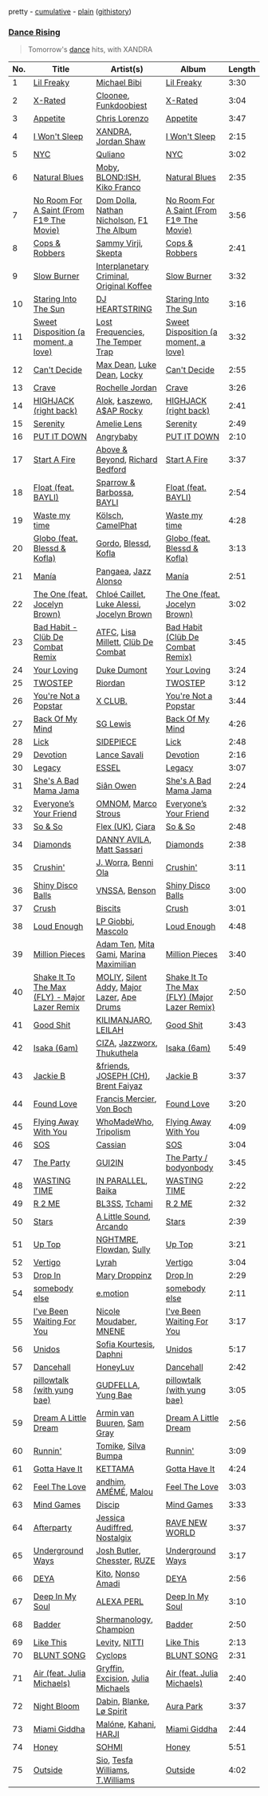 pretty - [cumulative](/playlists/cumulative/Dance%20Rising.md) - [plain](/playlists/plain/37i9dQZF1DX8tZsk68tuDw) ([githistory](https://github.githistory.xyz/vitokorn/spotify-playlist-archive/blob/master/playlists/plain/37i9dQZF1DX8tZsk68tuDw))
### [Dance Rising](https://open.spotify.com/playlist/37i9dQZF1DX8tZsk68tuDw)

> Tomorrow's <a href="spotify:genre:edm_dance">dance</a> hits, with XANDRA

| No. | Title | Artist(s) | Album | Length |
|---|---|---|---|---|
| 1 | [Lil Freaky](https://open.spotify.com/track/25Rk41lvT9FK9VEdqeUlC0) | [Michael Bibi](https://open.spotify.com/artist/4cvdQRyHmkSQSakUrW2oxv) | [Lil Freaky](https://open.spotify.com/album/3zY5XU6jr6EIrUR7O7Uacg) | 3:30 |
| 2 | [X-Rated](https://open.spotify.com/track/2vFabIc6h3F6GiZCsxq8zw) | [Cloonee](https://open.spotify.com/artist/7MdlXmq2HViAJWo9cf30sR), [Funkdoobiest](https://open.spotify.com/artist/0pbj7bsLCiQ5f8P9mFnuPN) | [X-Rated](https://open.spotify.com/album/64a4S0L82vMJcOppgnYxmo) | 3:04 |
| 3 | [Appetite](https://open.spotify.com/track/6zldvnVMC25b4uliSKO9Lz) | [Chris Lorenzo](https://open.spotify.com/artist/7tm9Tuc70geXOOyKhtZHIj) | [Appetite](https://open.spotify.com/album/2AJlggZjfH2vz79q6bSplo) | 3:47 |
| 4 | [I Won't Sleep](https://open.spotify.com/track/0mi2jX9EjiMcG0lRqV2gPB) | [XANDRA](https://open.spotify.com/artist/0R7QDPXqFaQ9F0FdTZUeca), [Jordan Shaw](https://open.spotify.com/artist/6Z8vLeI1ZMj2kzTNWVOBXr) | [I Won't Sleep](https://open.spotify.com/album/2Cv3X0S014FgbbBahaEQLh) | 2:15 |
| 5 | [NYC](https://open.spotify.com/track/01xOb3gjIGLHsdKnL5QTi4) | [Quliano](https://open.spotify.com/artist/495Jh5g6cOR6DjXQd18323) | [NYC](https://open.spotify.com/album/0GhydGBqymdnwKofdoVmMQ) | 3:02 |
| 6 | [Natural Blues](https://open.spotify.com/track/0YMP9iIN0kPO3kp7pnxZpB) | [Moby](https://open.spotify.com/artist/3OsRAKCvk37zwYcnzRf5XF), [BLOND:ISH](https://open.spotify.com/artist/6zsJjoCtL1WByG0VsuFWzR), [Kiko Franco](https://open.spotify.com/artist/3SNKZ8uTQoSyMsUNqNBOD2) | [Natural Blues](https://open.spotify.com/album/1Il6vUKaKu9dwdxWSvtoSC) | 2:35 |
| 7 | [No Room For A Saint (From F1® The Movie)](https://open.spotify.com/track/5xalbHoIf0F0AmuTKlm2Ct) | [Dom Dolla](https://open.spotify.com/artist/205i7E8fNVfojowcQSfK9m), [Nathan Nicholson](https://open.spotify.com/artist/4q8SjmBr5X7DUmVvrnNrsd), [F1 The Album](https://open.spotify.com/artist/3aly4xJOy3LVznzvRIvFYC) | [No Room For A Saint (From F1® The Movie)](https://open.spotify.com/album/1TQcKdaaFQjqQMoMJvZb8M) | 3:56 |
| 8 | [Cops & Robbers](https://open.spotify.com/track/5pa2ZyJ3dIEmxRDW74msQi) | [Sammy Virji](https://open.spotify.com/artist/1GuqTQbuixFHD6eBkFwVcb), [Skepta](https://open.spotify.com/artist/2p1fiYHYiXz9qi0JJyxBzN) | [Cops & Robbers](https://open.spotify.com/album/6ISsvqjVEeShpIhZir687U) | 2:41 |
| 9 | [Slow Burner](https://open.spotify.com/track/1Siu5Bnrt90vtjUddXeTUg) | [Interplanetary Criminal](https://open.spotify.com/artist/6uJ51uV5rYzu1MJkC4CceI), [Original Koffee](https://open.spotify.com/artist/1gWjcmBsveEYMxOZ0VRi32) | [Slow Burner](https://open.spotify.com/album/6j4ffFjnsHqYexblnGJwdB) | 3:32 |
| 10 | [Staring Into The Sun](https://open.spotify.com/track/4ZyOjIxFyf6UWdERULkFKE) | [DJ HEARTSTRING](https://open.spotify.com/artist/5tcwaJBUyEdxQxvieuQxU7) | [Staring Into The Sun](https://open.spotify.com/album/32fHr60Vpx6iUdl6UovJWH) | 3:16 |
| 11 | [Sweet Disposition (a moment, a love)](https://open.spotify.com/track/0D57lQnn110jGaup4NguSI) | [Lost Frequencies](https://open.spotify.com/artist/7f5Zgnp2spUuuzKplmRkt7), [The Temper Trap](https://open.spotify.com/artist/4W48hZAnAHVOC2c8WH8pcq) | [Sweet Disposition (a moment, a love)](https://open.spotify.com/album/1gy4lfYIU3RmqcKYucj5tR) | 3:32 |
| 12 | [Can't Decide](https://open.spotify.com/track/10pfamFYvg5ftwq6rGJrWx) | [Max Dean](https://open.spotify.com/artist/65TLDWbTJxYASqadmNAxvc), [Luke Dean](https://open.spotify.com/artist/2BhXOZ96YbOdXz8F6HVUw4), [Locky](https://open.spotify.com/artist/5ZwpRQ2GBK8tsd6x45Ngwa) | [Can't Decide](https://open.spotify.com/album/2VezYvaKWplhVgqRq1mEKD) | 2:55 |
| 13 | [Crave](https://open.spotify.com/track/75ZvCtDorLfeaaTKyX7s1z) | [Rochelle Jordan](https://open.spotify.com/artist/3MM3uKNdJbvefUael12dl3) | [Crave](https://open.spotify.com/album/6bC4wS1VnIVFhlks2Wx0XX) | 3:26 |
| 14 | [HIGHJACK (right back)](https://open.spotify.com/track/1Eqdkt6DfGNWElHpeujHGJ) | [Alok](https://open.spotify.com/artist/0NGAZxHanS9e0iNHpR8f2W), [Łaszewo](https://open.spotify.com/artist/6jxGLrn1I14RIeRYodOpLN), [A$AP Rocky](https://open.spotify.com/artist/13ubrt8QOOCPljQ2FL1Kca) | [HIGHJACK (right back)](https://open.spotify.com/album/6CkVgejgX1Oypxu8rGI1VQ) | 2:41 |
| 15 | [Serenity](https://open.spotify.com/track/3cgrymk2BMWQQR1flg9q6n) | [Amelie Lens](https://open.spotify.com/artist/5Ho1vKl1Uz8bJlk4vbmvmf) | [Serenity](https://open.spotify.com/album/7qypDB2lziFK99YnsYkGIn) | 2:49 |
| 16 | [PUT IT DOWN](https://open.spotify.com/track/2kqKsdnfgTraa9v4adnadN) | [Angrybaby](https://open.spotify.com/artist/5TAU3fcCF32FqKMrdbXfRr) | [PUT IT DOWN](https://open.spotify.com/album/3JRrnfWD4LmLXUDbeNLsyu) | 2:10 |
| 17 | [Start A Fire](https://open.spotify.com/track/1JRT85GUkv47WyVRwnIEA9) | [Above & Beyond](https://open.spotify.com/artist/10gzBoINW3cLJfZUka8Zoe), [Richard Bedford](https://open.spotify.com/artist/5JbD3IL6449LrMT8ct6KTB) | [Start A Fire](https://open.spotify.com/album/7qViCh6TgkVwJJdIyKkCmi) | 3:37 |
| 18 | [Float (feat. BAYLI)](https://open.spotify.com/track/20fWv7580PvwdmWnVqHPDc) | [Sparrow & Barbossa](https://open.spotify.com/artist/3c1sTwL4HuWkrciiKHpnmx), [BAYLI](https://open.spotify.com/artist/2bvUCoFViWtg9pSkOX9du9) | [Float (feat. BAYLI)](https://open.spotify.com/album/7oGQVPQR0LNdBcGpFaDag5) | 2:54 |
| 19 | [Waste my time](https://open.spotify.com/track/4xCLq4cUWXD5FZS7sRImSL) | [Kölsch](https://open.spotify.com/artist/2D9Oe8R9UhbMvFAsMJpXj0), [CamelPhat](https://open.spotify.com/artist/240wlM8vDrf6S4zCyzGj2W) | [Waste my time](https://open.spotify.com/album/3VsSZzexEbHqQu1hfDrpEY) | 4:28 |
| 20 | [Globo (feat. Blessd & Kofla)](https://open.spotify.com/track/3QyQNNpJg7spXyMzobBoX3) | [Gordo](https://open.spotify.com/artist/4Ge9GwmWnOQsohwPTrXyHc), [Blessd](https://open.spotify.com/artist/1TA5sGRlKUJXBN4ZyJuDIX), [Kofla](https://open.spotify.com/artist/3uvuXrgd8H5Gwnubvtm0sk) | [Globo (feat. Blessd & Kofla)](https://open.spotify.com/album/1kUmugvmPWIY6ZEODVrMSx) | 3:13 |
| 21 | [Manía](https://open.spotify.com/track/79aIchpmJXJPDx9J68r3Hg) | [Pangaea](https://open.spotify.com/artist/08Z0yhWGksNk3wceqlCeGE), [Jazz Alonso](https://open.spotify.com/artist/7eSY3eOVSH5SLYU0BV9sCY) | [Manía](https://open.spotify.com/album/6Q7DhlfnFSV2LM4J2hvHMy) | 2:51 |
| 22 | [The One (feat. Jocelyn Brown)](https://open.spotify.com/track/4fErrQvOX1LPDIPFDFI4eM) | [Chloé Caillet](https://open.spotify.com/artist/68ywCN6ZpInbcilOfLBa3a), [Luke Alessi](https://open.spotify.com/artist/3Foat3c8Ui3HkvZghZAzQp), [Jocelyn Brown](https://open.spotify.com/artist/2ga5ADaBpljQ3YrCh99ZMq) | [The One (feat. Jocelyn Brown)](https://open.spotify.com/album/5rlbbiPN65rv6IjLjVmtHg) | 3:02 |
| 23 | [Bad Habit - Clüb De Combat Remix](https://open.spotify.com/track/1PNaFj8n0qWDGb1VyIVC6D) | [ATFC](https://open.spotify.com/artist/04L4Y7Hkc1fULKhFbTnSSs), [Lisa Millett](https://open.spotify.com/artist/5zrJTNerdQM2zcG6G2mCo5), [Clüb De Combat](https://open.spotify.com/artist/0mY4R6feaMEIn9AEO2lMZw) | [Bad Habit (Clüb De Combat Remix)](https://open.spotify.com/album/4qUmkVbtxvTPeT7mXp29cC) | 3:45 |
| 24 | [Your Loving](https://open.spotify.com/track/1HuDcH1KECyj1aCHub4D4G) | [Duke Dumont](https://open.spotify.com/artist/61lyPtntblHJvA7FMMhi7E) | [Your Loving](https://open.spotify.com/album/3D2oyrCFxJyoKpBhlyueHK) | 3:24 |
| 25 | [TWOSTEP](https://open.spotify.com/track/1Gm9mRYaqU7VpJBsZsWbgQ) | [Riordan](https://open.spotify.com/artist/68rU1sdZ0HjxjEC5YnSmao) | [TWOSTEP](https://open.spotify.com/album/0OEb0RiJNNvmldvwXoCJWT) | 3:12 |
| 26 | [You're Not a Popstar](https://open.spotify.com/track/1gQgCVN31mBVPemIEeSLTA) | [X CLUB.](https://open.spotify.com/artist/4CYPaFp9yDrNduNptv0DPQ) | [You're Not a Popstar](https://open.spotify.com/album/4rs98cVa5lL5pyBprgNQMW) | 3:44 |
| 27 | [Back Of My Mind](https://open.spotify.com/track/0BsTNIr80SYSFFs1fexIYe) | [SG Lewis](https://open.spotify.com/artist/0GG2cWaonE4JPrjcCCQ1EG) | [Back Of My Mind](https://open.spotify.com/album/5FbCCShqNJtt539lKupcF4) | 4:26 |
| 28 | [Lick](https://open.spotify.com/track/3yyU8dmNxJnBPAFa4oQdCo) | [SIDEPIECE](https://open.spotify.com/artist/5czbzNZZfWpyFgZyfT3Mkk) | [Lick](https://open.spotify.com/album/1ZTLn5TqaYR2TBvg2CkGKO) | 2:48 |
| 29 | [Devotion](https://open.spotify.com/track/3BM5hoJ168Kh4hYEhiNxwK) | [Lance Savali](https://open.spotify.com/artist/3BJfXq3PuHFiHrD6PcfpCd) | [Devotion](https://open.spotify.com/album/47IOO7TrIL82e6P2d809N9) | 2:16 |
| 30 | [Legacy](https://open.spotify.com/track/139dBPXPHs4W8SuhdcPzWm) | [ESSEL](https://open.spotify.com/artist/2ucdZN7GyBGxIKHIzksnXc) | [Legacy](https://open.spotify.com/album/2RYuiChYn2MNOu0UdTiCFF) | 3:07 |
| 31 | [She's A Bad Mama Jama](https://open.spotify.com/track/3zuL8wnCbFPlZ5wH2EFn0P) | [Siân Owen](https://open.spotify.com/artist/3V078Un8f8Q8RPfCM78wA1) | [She's A Bad Mama Jama](https://open.spotify.com/album/2MgqRp7d0yT7fbvHY3RF8t) | 2:24 |
| 32 | [Everyone’s Your Friend](https://open.spotify.com/track/19jUiyqdFejIPFxyNHgMoy) | [OMNOM](https://open.spotify.com/artist/3PYRXP25JcbqhvNaJYcnWy), [Marco Strous](https://open.spotify.com/artist/56HtyYJoZvYc5aVdqDd94i) | [Everyone’s Your Friend](https://open.spotify.com/album/1CSIShfP9nNSJFXn84v1bz) | 2:32 |
| 33 | [So & So](https://open.spotify.com/track/44cYxhkVbl6ATgsp2B9VZK) | [Flex (UK)](https://open.spotify.com/artist/2ed1paa4TCZ0C8aLk5xalM), [Ciara](https://open.spotify.com/artist/2NdeV5rLm47xAvogXrYhJX) | [So & So](https://open.spotify.com/album/6APT3J7Qd9Gmz9UJyyVJjq) | 2:48 |
| 34 | [Diamonds](https://open.spotify.com/track/6GNuSKmHQEDdIgQYLyLJWZ) | [DANNY AVILA](https://open.spotify.com/artist/1Xv1qZHJ1hnRlWHRTZ3uci), [Matt Sassari](https://open.spotify.com/artist/21dVknSLCsK37cWozWDZZS) | [Diamonds](https://open.spotify.com/album/1qYVyMhvMYcMnR1KfM2AYi) | 2:38 |
| 35 | [Crushin'](https://open.spotify.com/track/1cfOnrBgLDuqrWsMJMPcKk) | [J. Worra](https://open.spotify.com/artist/4q0N3EI67tVnAeeaXbNQIj), [Benni Ola](https://open.spotify.com/artist/4q90901wzb3GPqUBKuhoRg) | [Crushin'](https://open.spotify.com/album/0mW6jahXf4VURmKRytiDUg) | 3:11 |
| 36 | [Shiny Disco Balls](https://open.spotify.com/track/64YbQpF1rTpXpvxbZNAXO9) | [VNSSA](https://open.spotify.com/artist/6fjbZ7zQBYEy3kvB5JL5PM), [Benson](https://open.spotify.com/artist/1b4hTx0gHm3uA0AkZ3GdtY) | [Shiny Disco Balls](https://open.spotify.com/album/1tgSEOSxqlemShSJDQwmes) | 3:00 |
| 37 | [Crush](https://open.spotify.com/track/422u4065pibZQ0jUl1kJo0) | [Biscits](https://open.spotify.com/artist/052B9SONfhoScw7dgYWw5o) | [Crush](https://open.spotify.com/album/1N7K3IIyDpWywAo7hrlHzc) | 3:01 |
| 38 | [Loud Enough](https://open.spotify.com/track/0SI641zicL3nfZJ30Uu92v) | [LP Giobbi](https://open.spotify.com/artist/3oKnyRhYWzNsTiss5n4Z1J), [Mascolo](https://open.spotify.com/artist/1hssO6mIBREUt4w6riUeBp) | [Loud Enough](https://open.spotify.com/album/3s7eetgzKpMtD7X2DOsWw5) | 4:48 |
| 39 | [Million Pieces](https://open.spotify.com/track/2oe9LyxoGUL74PsYtmtByr) | [Adam Ten](https://open.spotify.com/artist/05tmGPn4fFdVpnsMt0YW5S), [Mita Gami](https://open.spotify.com/artist/6Y9N9gdo5jpzGsExWDymS8), [Marina Maximilian](https://open.spotify.com/artist/4ejLVLFQUlsBRYVMcfpzNp) | [Million Pieces](https://open.spotify.com/album/07owvuEGgtPiYBwKPm2CAx) | 3:40 |
| 40 | [Shake It To The Max (FLY) - Major Lazer Remix](https://open.spotify.com/track/6ZGOs0SPG7Z9bsmXptOuXq) | [MOLIY](https://open.spotify.com/artist/2hVWBpjLW4Q7fboYz2pVYK), [Silent Addy](https://open.spotify.com/artist/2myuqB0gKAo75dE2eSWgzt), [Major Lazer](https://open.spotify.com/artist/738wLrAtLtCtFOLvQBXOXp), [Ape Drums](https://open.spotify.com/artist/4HJnsUVBubdKJ2aV0sr48u) | [Shake It To The Max (FLY) (Major Lazer Remix)](https://open.spotify.com/album/5ILhc6FDbh6qqA22QLjnoh) | 2:50 |
| 41 | [Good Shit](https://open.spotify.com/track/3bGZFJeoFhM4jxqNtz4dnH) | [KILIMANJARO](https://open.spotify.com/artist/4QGD0m9AGZixhuPAzaBeD7), [LEILAH](https://open.spotify.com/artist/4dHH0sPGUjJcRXffp9nr1e) | [Good Shit](https://open.spotify.com/album/5mhmFB2CSeF2QvBBFU9yNM) | 3:43 |
| 42 | [Isaka (6am)](https://open.spotify.com/track/7c5uGV9Rys18JP2570ykTu) | [CIZA](https://open.spotify.com/artist/71hPkbyih5bdlHVPBgav33), [Jazzworx](https://open.spotify.com/artist/3idyOn3lhSxgV2qdDQNfhz), [Thukuthela](https://open.spotify.com/artist/4yNx0crmKm3VRGTjWR1L3n) | [Isaka (6am)](https://open.spotify.com/album/3r5uZvE4Cxt6bDibCl6qKY) | 5:49 |
| 43 | [Jackie B](https://open.spotify.com/track/6AriBfTagIjKVUov3WEwOa) | [&friends](https://open.spotify.com/artist/0Z7zcsIphrPDnfZj9Ppqw0), [JOSEPH (CH)](https://open.spotify.com/artist/2ulSvfleM8jFR2YwauHjN0), [Brent Faiyaz](https://open.spotify.com/artist/3tlXnStJ1fFhdScmQeLpuG) | [Jackie B](https://open.spotify.com/album/6bl2DvR8JpxauHqG7PjOmg) | 3:37 |
| 44 | [Found Love](https://open.spotify.com/track/1mO3hOEayERMNUGIpAwImF) | [Francis Mercier](https://open.spotify.com/artist/44qAhQu52dYKcHOFQd3esf), [Von Boch](https://open.spotify.com/artist/7cR62TCmcorAdyny40NsP0) | [Found Love](https://open.spotify.com/album/57eCaYt4N19oDxYyDVeSY4) | 3:20 |
| 45 | [Flying Away With You](https://open.spotify.com/track/2hLOgEXMKytPei6kfgnzzL) | [WhoMadeWho](https://open.spotify.com/artist/50Lr1puweM1hFsF1LpIZLM), [Tripolism](https://open.spotify.com/artist/18JlbX3l0yzlwdnQVJrLsp) | [Flying Away With You](https://open.spotify.com/album/7lj5Qju9iEiIOG7RlNK7Ua) | 4:09 |
| 46 | [SOS](https://open.spotify.com/track/7pdI0NvmX1AstoqafRMcsb) | [Cassian](https://open.spotify.com/artist/1ChtRJ3f4rbv4vtz87i6CD) | [SOS](https://open.spotify.com/album/2wX5pUWjQPYwkh5Z7sPT9b) | 3:04 |
| 47 | [The Party](https://open.spotify.com/track/6yXR8x2kz9CwJig3vCXVZl) | [GUI2IN](https://open.spotify.com/artist/65U4lJ60s7ip5O2gXCxbql) | [The Party / bodyonbody](https://open.spotify.com/album/24H2vR5CJqxeWiV0LPxMvc) | 3:45 |
| 48 | [WASTING TIME](https://open.spotify.com/track/5wrrrD16NokT83A7zONN2l) | [IN PARALLEL](https://open.spotify.com/artist/6xaiGRpXAB9JdoSy3gzw4H), [Baika](https://open.spotify.com/artist/2eS4YApdBBq5lPwh7hfj2l) | [WASTING TIME](https://open.spotify.com/album/7elPdVZxhx39jJ942o39uP) | 2:22 |
| 49 | [R 2 ME](https://open.spotify.com/track/0eFqPUbuiobmOEiotEFxGy) | [BL3SS](https://open.spotify.com/artist/6kbR2eL4hecj3rFwGOsYsI), [Tchami](https://open.spotify.com/artist/1KpCi9BOfviCVhmpI4G2sY) | [R 2 ME](https://open.spotify.com/album/3IrJQH8ohnkiOHq0C2BcJN) | 2:32 |
| 50 | [Stars](https://open.spotify.com/track/6dHCJ5bhTbXx32URGkBFri) | [A Little Sound](https://open.spotify.com/artist/1Jv2F8VFJsSr2XKte0vpbQ), [Arcando](https://open.spotify.com/artist/0ycvq8upLhNmddPdQXhLOy) | [Stars](https://open.spotify.com/album/2XWNQ5Yu7DB0e2AJBlzR76) | 2:39 |
| 51 | [Up Top](https://open.spotify.com/track/69kk00cqircAGyCr4VhSGf) | [NGHTMRE](https://open.spotify.com/artist/76M2Ekj8bG8W7X2nbx2CpF), [Flowdan](https://open.spotify.com/artist/07CimrZi5vs9iEao47TNQ4), [Sully](https://open.spotify.com/artist/1bFUHThVEOIixkg7pKJ6VK) | [Up Top](https://open.spotify.com/album/02dhPSTWLTNeVjyplTQBiG) | 3:21 |
| 52 | [Vertigo](https://open.spotify.com/track/5TAOzN0SzYvlSeEkuKIfFb) | [Lyrah](https://open.spotify.com/artist/5JyKQ4MQ2HkU1n1BYiKMWW) | [Vertigo](https://open.spotify.com/album/7g2szaOxIG899492pBCf3q) | 3:04 |
| 53 | [Drop In](https://open.spotify.com/track/0FXEclPDVfUNHYDiyAPXYP) | [Mary Droppinz](https://open.spotify.com/artist/4tPVnr7VB15UA9TRsie3cS) | [Drop In](https://open.spotify.com/album/7of9M04MHeLqQQ1j8SaC47) | 2:29 |
| 54 | [somebody else](https://open.spotify.com/track/6aInSNYXYd5fSDZN5zX6Tc) | [e.motion](https://open.spotify.com/artist/1LXlu1Blu2l9pgaIMaD3DZ) | [somebody else](https://open.spotify.com/album/1hHndqjMpJ426F7xFruQ2z) | 2:11 |
| 55 | [I've Been Waiting For You](https://open.spotify.com/track/0R7grt83il7J5cEYED7YGo) | [Nicole Moudaber](https://open.spotify.com/artist/7ixDtqtITfqx5lZQGh5gKe), [MNENE](https://open.spotify.com/artist/2jMPemvmelQw1uJsMoqJ4W) | [I've Been Waiting For You](https://open.spotify.com/album/77W3y34hUhomVbxhDBUVFy) | 3:17 |
| 56 | [Unidos](https://open.spotify.com/track/053G1LzgAp6h89rrotgsn0) | [Sofia Kourtesis](https://open.spotify.com/artist/7wXTWO45lqpUejDkike0Gf), [Daphni](https://open.spotify.com/artist/4nhvb6x9ZhPiYCzrHDNia9) | [Unidos](https://open.spotify.com/album/2dJgxHSvlhIM3bxxQozioO) | 5:17 |
| 57 | [Dancehall](https://open.spotify.com/track/3XcM7tSvGt8lHtmUkLibWU) | [HoneyLuv](https://open.spotify.com/artist/1sl3gVNz3Nxd4poA8f76sl) | [Dancehall](https://open.spotify.com/album/6ejhPZLlGjXOxUEu1GN9tm) | 2:42 |
| 58 | [pillowtalk (with yung bae)](https://open.spotify.com/track/0azGwVInzyPDUrOQ3qlq4B) | [GUDFELLA](https://open.spotify.com/artist/3KjZMSSy0BaCVdvL0VABRO), [Yung Bae](https://open.spotify.com/artist/30FDJPN3RtwJZ20g5YGCRX) | [pillowtalk (with yung bae)](https://open.spotify.com/album/1IM8QiIWRJzcWbuRTqH89n) | 3:05 |
| 59 | [Dream A Little Dream](https://open.spotify.com/track/3QLYpJeGjyLMIDj7roEphJ) | [Armin van Buuren](https://open.spotify.com/artist/0SfsnGyD8FpIN4U4WCkBZ5), [Sam Gray](https://open.spotify.com/artist/4sW5R5XKTge9Vwv44p9p18) | [Dream A Little Dream](https://open.spotify.com/album/0zM0LsWsNxdXAkNCGpli9B) | 2:56 |
| 60 | [Runnin'](https://open.spotify.com/track/1PcJZFKTbgVjIozoJufyJy) | [Tomike](https://open.spotify.com/artist/1kETB3sIaKJ2uuC9xb6eCI), [Silva Bumpa](https://open.spotify.com/artist/2dPLkqesvPXpIlP65JoLrf) | [Runnin'](https://open.spotify.com/album/3sXeRvShh6kRd8E61X5icn) | 3:09 |
| 61 | [Gotta Have It](https://open.spotify.com/track/5mFSzrBlxPJnCxxlLw5lUj) | [KETTAMA](https://open.spotify.com/artist/3an9rnsXKPCAMlZgH4A0n4) | [Gotta Have It](https://open.spotify.com/album/5NovyjdqAKa8Sj2ck8BAka) | 4:24 |
| 62 | [Feel The Love](https://open.spotify.com/track/79VHKtRi11otZg0Bil7v1G) | [andhim](https://open.spotify.com/artist/6XJeFzmI6vrWyHcdB7EImP), [AMÉMÉ](https://open.spotify.com/artist/1txb9Qg5lJ3KATxPcIYyvO), [Malou](https://open.spotify.com/artist/5mU7ohKXRejACFS8eZIixp) | [Feel The Love](https://open.spotify.com/album/5n6V1LkjqA3sr4n1gz1ODx) | 3:03 |
| 63 | [Mind Games](https://open.spotify.com/track/0eKOn3pMNfyrG2FvJNkbcc) | [Discip](https://open.spotify.com/artist/6K16NRv0isbkftsv5lmlMT) | [Mind Games](https://open.spotify.com/album/5jdVZUJ0zD7e0pJmueEtEw) | 3:33 |
| 64 | [Afterparty](https://open.spotify.com/track/5gVPqdngU2zcwiNqokAE4v) | [Jessica Audiffred](https://open.spotify.com/artist/4odLDriBk6oEZotzLPTSnD), [Nostalgix](https://open.spotify.com/artist/6CarTAUaWnQb6bp7yjP0Zz) | [RAVE NEW WORLD](https://open.spotify.com/album/6tXrMP8Hr736a5A04ReBBU) | 3:37 |
| 65 | [Underground Ways](https://open.spotify.com/track/3gdGg8aoZ0rVStKAOSCPff) | [Josh Butler](https://open.spotify.com/artist/0EAlTKO2HfATH766bVH1rX), [Chesster](https://open.spotify.com/artist/6YCbSjTwizmHBUBNjaqXlj), [RUZE](https://open.spotify.com/artist/4UDibtvT2aaea2hEB3O3PP) | [Underground Ways](https://open.spotify.com/album/2Ygx3tuwzLxSL5nWFZoIeI) | 3:17 |
| 66 | [DEYA](https://open.spotify.com/track/5Irlkjy18pG847hcN3pJtR) | [Kito](https://open.spotify.com/artist/3FLUBwpAnaIlIKeaBfsxFe), [Nonso Amadi](https://open.spotify.com/artist/6pOz4M7D8ENqfLSFvciEuV) | [DEYA](https://open.spotify.com/album/6DrhGVMKEswgZdbmlsL7ga) | 2:56 |
| 67 | [Deep In My Soul](https://open.spotify.com/track/67P8gf3dsZ9pK72GPcxXno) | [ALEXA PERL](https://open.spotify.com/artist/58apxCYrLU2Tv3M6Sr9WTd) | [Deep In My Soul](https://open.spotify.com/album/6aEztid0k8M1whcWZvBRYF) | 3:10 |
| 68 | [Badder](https://open.spotify.com/track/6HnnU52OLpINwucbbiXy5v) | [Shermanology](https://open.spotify.com/artist/4Siyzg8kWayQfPQsPSl6JI), [Champion](https://open.spotify.com/artist/3cHya45cxGzLYIPg2LRCCR) | [Badder](https://open.spotify.com/album/4xq8NcQXxBMezVM937XYHo) | 2:50 |
| 69 | [Like This](https://open.spotify.com/track/4ih71VL7RWG0RbRbVTGxS8) | [Levity](https://open.spotify.com/artist/1PbO7aQiVeKbGp8GYWDL9C), [NITTI](https://open.spotify.com/artist/21AUdblPrTRzkvJn8FGrlk) | [Like This](https://open.spotify.com/album/4Y59xcMEyR5gPt6CNIXsHe) | 2:13 |
| 70 | [BLUNT SONG](https://open.spotify.com/track/4DtU9Pd6aqxfwFhQRaERIL) | [Cyclops](https://open.spotify.com/artist/1vOTVnnyLvVTeuwrZLghCN) | [BLUNT SONG](https://open.spotify.com/album/7zJ33XAlQAOCWMkx2nfKaS) | 2:31 |
| 71 | [Air (feat. Julia Michaels)](https://open.spotify.com/track/7jc0ABEKe6svpZxSnBhQgx) | [Gryffin](https://open.spotify.com/artist/2ZRQcIgzPCVaT9XKhXZIzh), [Excision](https://open.spotify.com/artist/5FKchcZpQOkqFvXBj1aCvb), [Julia Michaels](https://open.spotify.com/artist/0ZED1XzwlLHW4ZaG4lOT6m) | [Air (feat. Julia Michaels)](https://open.spotify.com/album/025rWUi7mzNNBbECHvCm0j) | 2:40 |
| 72 | [Night Bloom](https://open.spotify.com/track/5d3ho8vn1xMfW1gpvq5unv) | [Dabin](https://open.spotify.com/artist/7lZauDnRoAC3kmaYae2opv), [Blanke](https://open.spotify.com/artist/59Yq0xrABEihHANsfo9QMT), [Lø Spirit](https://open.spotify.com/artist/7cImXesjInq0e25gQLHWoV) | [Aura Park](https://open.spotify.com/album/4HqTeQW4BK54pRKvWigmI6) | 3:37 |
| 73 | [Miami Giddha](https://open.spotify.com/track/0rhMjiAUwajQA4QTCKS9vN) | [Malóne](https://open.spotify.com/artist/7fQMET8UaHL3gpH9LhqINM), [Kahani](https://open.spotify.com/artist/1fu7plwfaglPCQU6y1RFfb), [HARJI](https://open.spotify.com/artist/18R0lz0DARyexnEAaWaYds) | [Miami Giddha](https://open.spotify.com/album/7kr09auZBtWtwA5IgqcjKS) | 2:44 |
| 74 | [Honey](https://open.spotify.com/track/7N2H6EnF10mUC7CiOBNXwA) | [SOHMI](https://open.spotify.com/artist/0gUsjVKHygvZgi27L2QViK) | [Honey](https://open.spotify.com/album/5BpWIkpzitshmf31bQuSyr) | 5:51 |
| 75 | [Outside](https://open.spotify.com/track/1PiLGoIdjH3qKNXphnxuVc) | [Sio](https://open.spotify.com/artist/4jLhrV95ZIrW5KFIM5SCsv), [Tesfa Williams](https://open.spotify.com/artist/11nSfSXq7PfcDhW7gT95d6), [T.Williams](https://open.spotify.com/artist/4XYh8yz79ILkPPbUSi9S20) | [Outside](https://open.spotify.com/album/5NIsbRVw7tEOYgamDo4QYV) | 4:02 |